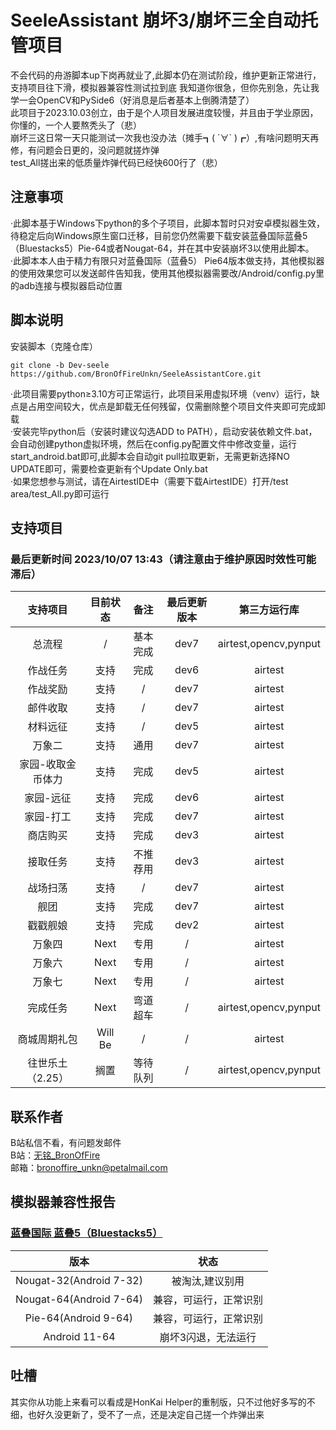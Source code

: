 # SeeleAssistant 崩坏3/崩坏三全自动托管项目
不会代码的舟游脚本up下岗再就业了,此脚本仍在测试阶段，维护更新正常进行，支持项目往下滑，模拟器兼容性测试拉到底
我知道你很急，但你先别急，先让我学一会OpenCV和PySide6（好消息是后者基本上倒腾清楚了）    
此项目于2023.10.03创立，由于是个人项目发展进度较慢，并且由于学业原因，你懂的，一个人要熬秃头了（悲）  
崩坏三这日常一天只能测试一次我也没办法（摊手┓( ´∀` )┏）,有啥问题明天再修，有问题会日更的，没问题就搓炸弹  
test_All搓出来的低质量炸弹代码已经快600行了（悲）  
## 注意事项  
·此脚本基于Windows下python的多个子项目，此脚本暂时只对安卓模拟器生效，待稳定后向Windows原生窗口迁移，目前您仍然需要下载安装蓝叠国际蓝叠5（Bluestacks5）Pie-64或者Nougat-64，并在其中安装崩坏3以使用此脚本。  
·此脚本本人由于精力有限只对蓝叠国际（蓝叠5） Pie64版本做支持，其他模拟器的使用效果您可以发送邮件告知我，使用其他模拟器需要改/Android/config.py里的adb连接与模拟器启动位置  
## 脚本说明
安装脚本（克隆仓库）
```
git clone -b Dev-seele https://github.com/BronOfFireUnkn/SeeleAssistantCore.git
```
·此项目需要python≥3.10方可正常运行，此项目采用虚拟环境（venv）运行，缺点是占用空间较大，优点是卸载无任何残留，仅需删除整个项目文件夹即可完成卸载    
·安装完毕python后（安装时建议勾选ADD to PATH），启动安装依赖文件.bat，会自动创建python虚拟环境，然后在config.py配置文件中修改变量，运行start_android.bat即可,此脚本会自动git pull拉取更新，无需更新选择NO UPDATE即可，需要检查更新有个Update Only.bat  
·如果您想参与测试，请在AirtestIDE中（需要下载AirtestIDE）打开/test area/test_All.py即可运行
## 支持项目
### 最后更新时间 2023/10/07 13:43（请注意由于维护原因时效性可能滞后）
|支持项目|目前状态|备注|最后更新版本|第三方运行库|
|:----:|:----:|:----:|:----:|:----:|
|总流程|/|基本完成|dev7|airtest,opencv,pynput|
|作战任务|支持|完成|dev6|airtest|
|作战奖励|支持|/|dev7|airtest|
|邮件收取|支持|/|dev7|airtest|
|材料远征|支持|/|dev5|airtest|
|万象二|支持|通用|dev7|airtest|
|家园-收取金币体力|支持|完成|dev5|airtest|
|家园-远征|支持|完成|dev6|airtest|
|家园-打工|支持|完成|dev7|airtest|
|商店购买|支持|完成|dev3|airtest|
|接取任务|支持|不推荐用|dev3|airtest|
|战场扫荡|支持|/|dev7|airtest|
|舰团|支持|完成|dev7|airtest|
|戳戳舰娘|支持|完成|dev2|airtest|
|万象四|Next|专用|/|airtest|
|万象六|Next|专用|/|airtest|
|万象七|Next|专用|/|airtest|
|完成任务|Next|弯道超车|/|airtest,opencv,pynput|
|商城周期礼包|Will Be|/|/|airtest|
|往世乐土（2.25）|搁置|等待队列|/|airtest,opencv,pynput|
## 联系作者
B站私信不看，有问题发邮件  
B站：[无铭_BronOfFire](https://space.bilibili.com/36254944)  
邮箱：bronoffire_unkn@petalmail.com  
## 模拟器兼容性报告
### [蓝叠国际 蓝叠5（Bluestacks5）](https://www.bluestacks.com/download.html)
|版本|状态|  
|:----:|:----:|
|Nougat-32(Android 7-32)|被淘汰,建议别用|  
|Nougat-64(Android 7-64)|兼容，可运行，正常识别|  
|Pie-64(Android 9-64)|兼容，可运行，正常识别|  
|Android 11-64|崩坏3闪退，无法运行|  
## 吐槽
其实你从功能上来看可以看成是HonKai Helper的重制版，只不过他好多写的不细，也好久没更新了，受不了一点，还是决定自己搓一个炸弹出来
